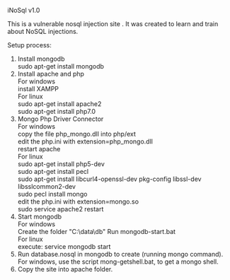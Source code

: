 iNoSql v1.0 

This is a vulnerable nosql injection site . It was created to learn and train about NoSQL injections.<br />

Setup process: <br />

1. Install mongodb<br />
    sudo apt-get install mongodb<br />
2. Install apache and php<br />
    For windows<br />
        install XAMPP<br />
    For linux<br />
        sudo apt-get install apache2<br />
        sudo apt-get install php7.0<br />
3. Mongo Php Driver Connector<br />
    For windows<br />
        copy the file php_mongo.dll into php/ext<br />
        edit the php.ini with extension=php_mongo.dll <br />
        restart apache<br />
    For linux<br />
        sudo apt-get install php5-dev<br />
        sudo apt-get install pecl<br />
        sudo apt-get install libcurl4-openssl-dev pkg-config libssl-dev libsslcommon2-dev<br />
        sudo pecl install mongo<br />
        edit the php.ini with extension=mongo.so<br />
        sudo service apache2 restart<br />
4. Start mongodb <br />
    For windows<br />
		Create the folder "C:\data\db"
        Run mongodb-start.bat <br />
    For linux<br />
        execute: service mongodb start<br />
5. Run database.nosql in mongodb to create (running mongo command).<br />
	For windows, use the script mong-getshell.bat, to get a mongo shell.<br />
6. Copy the site into apache folder.<br />